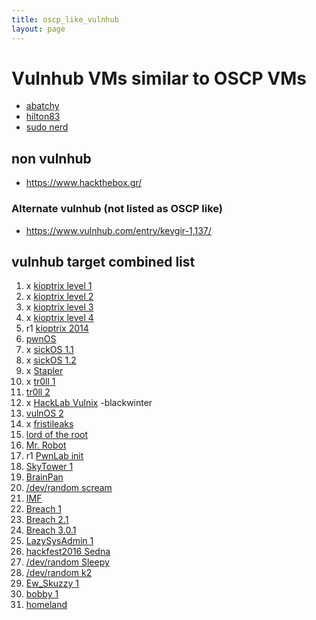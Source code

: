 ```yaml
---
title: oscp_like_vulnhub
layout: page
---
```

# Vulnhub VMs similar to OSCP VMs

* [abatchy](http://www.abatchy.com/2017/02/oscp-like-vulnhub-vms.html)
* [hilton83](https://medium.com/@a.hilton83/oscp-training-vms-hosted-on-vulnhub-com-22fa061bf6a1)
* [sudo nerd](http://www.jaspher.com/blog/oscp-like-vulnhub-vms)

## non vulnhub
* https://www.hackthebox.gr/


### Alternate vulnhub (not listed as OSCP like)
* https://www.vulnhub.com/entry/kevgir-1,137/

## vulnhub target combined list
1. x [kioptrix level 1](https://www.vulnhub.com/entry/kioptrix-level-1-1,22/)
2. x [kioptrix level 2](https://www.vulnhub.com/entry/kioptrix-level-11-2,23/)
3. x [kioptrix level 3](https://www.vulnhub.com/entry/kioptrix-level-12-3,24/)
4. x [kioptrix level 4](https://www.vulnhub.com/entry/kioptrix-level-13-4,25/)
5. r1 [kioptrix 2014](https://www.vulnhub.com/entry/kioptrix-2014-5,62/)
6. [pwnOS](https://www.vulnhub.com/entry/pwnos-20-pre-release,34/)
7. x [sickOS 1.1](https://www.vulnhub.com/entry/sickos-11,132/)
8. x [sickOS 1.2](https://www.vulnhub.com/entry/sickos-12,144/)
9. x [Stapler](https://www.vulnhub.com/entry/stapler-1,150/)
10. x [tr0ll 1](https://www.vulnhub.com/entry/tr0ll-1,100/)
11. [tr0ll 2](https://www.vulnhub.com/entry/tr0ll-2,107/)
12. x [HackLab Vulnix](https://www.vulnhub.com/entry/hacklab-vulnix,48/) -blackwinter
13. [vulnOS 2](https://www.vulnhub.com/entry/vulnos-2,147/)
14. x [fristileaks](https://www.vulnhub.com/entry/fristileaks-13,133/)
15. [lord of the root](https://www.vulnhub.com/entry/lord-of-the-root-101,129/)
16. [Mr. Robot](https://www.vulnhub.com/entry/mr-robot-1,151/)
17. r1 [PwnLab init](https://www.vulnhub.com/entry/pwnlab-init,158/)
18. [SkyTower 1](https://www.vulnhub.com/entry/skytower-1,96/%  )
19. [BrainPan](https://www.vulnhub.com/entry/brainpan-1,51/)
20. [/dev/random scream](https://www.vulnhub.com/entry/devrandom-scream,47/)
21. [IMF](https://www.vulnhub.com/entry/imf-1,162/)
22. [Breach 1](https://www.vulnhub.com/entry/breach-1,152/)
23. [Breach 2.1](https://www.vulnhub.com/entry/breach-21,159/)
24. [Breach 3.0.1](https://www.vulnhub.com/entry/breach-301,177/)
25. [LazySysAdmin 1](https://www.vulnhub.com/entry/lazysysadmin-1,205/)
26. [hackfest2016 Sedna](https://www.vulnhub.com/entry/hackfest2016-sedna,181/)
27. [/dev/random Sleepy](https://www.vulnhub.com/entry/devrandom-sleepy,123/)
28. [/dev/random k2](https://www.vulnhub.com/entry/devrandom-k2,204/)
29. [Ew_Skuzzy 1](https://www.vulnhub.com/entry/ew_skuzzy-1,184/)
30. [bobby 1](https://www.vulnhub.com/entry/bobby-1,42/#)
31. [homeland](https://www.vulnhub.com/entry/homeless-1,215/)
